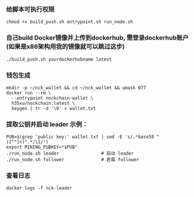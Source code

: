 
### 给脚本可执行权限
```
chmod +x build_push.sh entrypoint.sh run_node.sh
```

### 自己build Docker镜像并上传到dockerhub, 需登录dockerhub账户(如果是x86架构用我的镜像就可以跳过这步)
```
./build_push.sh yourdockerhubname latest
```
### 钱包生成
```
mkdir -p ~/nck_wallet && cd ~/nck_wallet && umask 077
docker run --rm \
  --entrypoint nockchain-wallet \
  h35xu/nockchain:latest \
  keygen | tr -d '\0' > wallet.txt
```
### 提取公钥并启动 leader 示例：
```
PUB=$(grep 'public key:' wallet.txt | sed -E 's/.*base58 "([^"]+)".*/\1/')
export MINING_PUBKEY="$PUB"
./run_node.sh leader                # 启动 leader
./run_node.sh follower              # 若需 follower
```
### 查看日志
```
docker logs -f nck-leader
```
